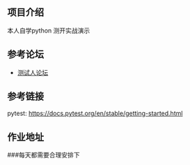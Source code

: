 ## 项目介绍
本人自学python 测开实战演示

## 参考论坛
- [测试人论坛](https://ceshiren.com/)

## 参考链接
pytest: https://docs.pytest.org/en/stable/getting-started.html
## 作业地址
###每天都需要合理安排下